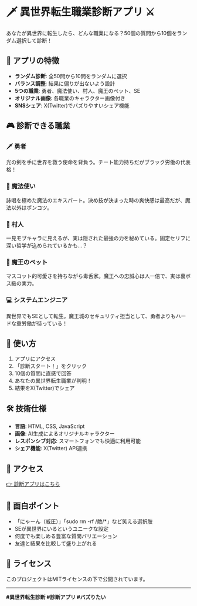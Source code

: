 # 🗡️ 異世界転生職業診断アプリ ⚔️

あなたが異世界に転生したら、どんな職業になる？50個の質問から10個をランダム選択して診断！

## 🎯 アプリの特徴

- **ランダム診断**: 全50問から10問をランダムに選択
- **バランス調整**: 結果に偏りが出ないよう設計
- **5つの職業**: 勇者、魔法使い、村人、魔王のペット、SE
- **オリジナル画像**: 各職業のキャラクター画像付き
- **SNSシェア**: X(Twitter)でバズりやすいシェア機能

## 🎮 診断できる職業

### 🗡️ 勇者
光の剣を手に世界を救う使命を背負う。チート能力持ちだがブラック労働の代表格！

### 🔮 魔法使い
詠唱を極めた魔法のエキスパート。決め技が決まった時の爽快感は最高だが、魔法以外はポンコツ。

### 🌾 村人
一見モブキャラに見えるが、実は隠された最強の力を秘めている。固定セリフに深い哲学が込められているかも...？

### 🐾 魔王のペット
マスコット的可愛さを持ちながら毒舌家。魔王への忠誠心は人一倍で、実は裏ボス級の実力。

### 💻 システムエンジニア
異世界でもSEとして転生。魔王城のセキュリティ担当として、勇者よりもハードな重労働が待っている！

## 🚀 使い方

1. アプリにアクセス
2. 「診断スタート！」をクリック
3. 10個の質問に直感で回答
4. あなたの異世界転生職業が判明！
5. 結果をX(Twitter)でシェア

## 🛠️ 技術仕様

- **言語**: HTML, CSS, JavaScript
- **画像**: AI生成によるオリジナルキャラクター
- **レスポンシブ対応**: スマートフォンでも快適に利用可能
- **シェア機能**: X(Twitter) API連携

## 📱 アクセス

[👉 診断アプリはこちら](https://your-username.github.io/isekai-job-diagnosis/)

## 🎪 面白ポイント

- 「にゃーん（威圧）」「sudo rm -rf /敵/*」など笑える選択肢
- SEが異世界にいるというユニークな設定
- 何度でも楽しめる豊富な質問バリエーション
- 友達と結果を比較して盛り上がれる

## 📝 ライセンス

このプロジェクトはMITライセンスの下で公開されています。

---

**#異世界転生診断 #診断アプリ #バズりたい**